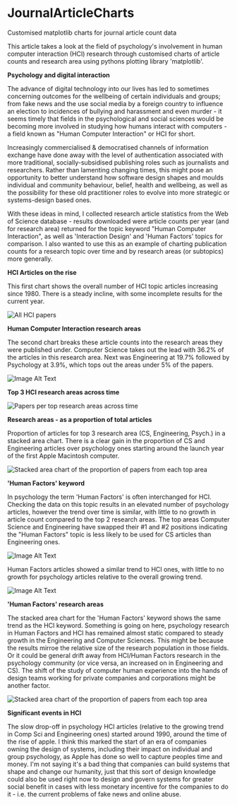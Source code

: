 # JournalArticleCharts
Customised matplotlib charts for journal article count data



This article takes a look at the field of psychology's involvement in human computer interaction (HCI) research through customised charts of article counts and research area using pythons plotting library 'matplotlib'.


**Psychology and digital interaction**

The advance of digital technology into our lives has led to sometimes concerning outcomes for the wellbeing of certain individuals and groups; from fake news and the use social media by a foreign country to influence an election to incidences of bullying and harassment and even murder - it seems timely that fields in the psychological and social sciences would be becoming more involved in studying how humans interact with computers - a field known as "Human Computer Interaction" or HCI for short. 

Increasingly commercialised & democratised channels of information exchange have done away with the level of authentication associated with more traditional, socially-subsidised publishing roles such as journalists and researchers. Rather than lamenting changing times, this might pose an opportunity to better understand how software design shapes and moulds individual and community behaviour, belief, health and wellbeing, as well as the possibility for these old practitioner roles to evolve into more strategic or systems-design based ones.

With these ideas in mind, I collected research article statistics from the Web of Science database - results downloaded were article counts per year (and for research area) returned for the topic keyword "Human Computer Interaction", as well as 'Interaction Design' and 'Human Factors' topics for comparison. I also wanted to use this as an example of charting publication counts for a research topic over time and by research areas (or subtopics) more generally.

**HCI Articles on the rise**

This first chart shows the overall number of HCI topic articles increasing since 1980. There is a steady incline, with some incomplete results for the current year. 

![All HCI papers](https://raw.githubusercontent.com/amandalouparker/JournalArticleCharts/master/images/HCI_bar-total.png)


**Human Computer Interaction research areas**

The second chart breaks these article counts into the research areas they were published under. Computer Science takes out the lead with 36.2% of the articles in this research area. Next was Engineering at 19.7% followed by Psychology at 3.9%, which tops out the areas under 5% of the papers. 


![Image Alt Text](https://raw.githubusercontent.com/amandalouparker/JournalArticleCharts/master/modified-images/HCI_piechart.png)



**Top 3 HCI research areas across time**

![Papers per top research areas across time](https://raw.githubusercontent.com/amandalouparker/JournalArticleCharts/master/images/HCI_bar-areas.png)


**Research areas - as a proportion of total articles**

Proportion of articles for top 3 research area (CS, Engineering, Psych.) in a stacked area chart. There is a clear gain in the proportion of CS and Engineering articles over psychology ones starting around the launch year of the first Apple Macintosh computer. 

![Stacked area chart of the proportion of papers from each top area](https://raw.githubusercontent.com/amandalouparker/JournalArticleCharts/master/modified-images/HCI_stacked.png)


**'Human Factors' keyword**

In psychology the term 'Human Factors' is often interchanged for HCI. Checking the data on this topic results in an elevated number of psychology articles, however the trend over time is similar, with little to no growth in article count compared to the top 2 research areas. The top areas Computer Science and Engineering have swapped their #1 and #2 positions indicating the "Human Factors" topic is less likely to be used for CS articles than Engineering ones. 

![Image Alt Text](https://raw.githubusercontent.com/amandalouparker/JournalArticleCharts/master/modified-images/HumanFactors_piechart.png)

Human Factors articles showed a similar trend to HCI ones, with little to no growth for psychology articles relative to the overall growing trend. 

![Image Alt Text](https://raw.githubusercontent.com/amandalouparker/JournalArticleCharts/master/images/HumanFactors_line.png)

**'Human Factors' research areas**

The stacked area chart for the 'Human Factors' keyword shows the same trend as the HCI keyword. Something is going on here, psychology research in Human Factors and HCI has remained almost static compared to steady growth in the Engineering and Computer Sciences. This might be because the results mirroe the relative size of the research population in those fields. Or it could be general drift away from HCI/Human Factors research in the psychology community (or vice versa, an increased on in Engineering and CS). The shift of the study of computer human experience into the hands of design teams working for private companies and corporations might be another factor. 

![Stacked area chart of the proportion of papers from each top area](https://raw.githubusercontent.com/amandalouparker/JournalArticleCharts/master/modified-images/HumanFactors_stacked.png)


**Significant events in HCI**

The slow drop-off in psychology HCI articles (relative to the growing trend in Comp Sci and Engineering ones) started around 1990, around the time of the rise of apple. I think this marked the start of an era of companies owning the design of systems, including their impact on individual and group psychology, as Apple has done so well to capture peoples time and money. I'm not saying it's a bad thing that companies can build systems that shape and change our humanity, just that this sort of design knowledge could also be used right now to design and govern systems for greater social benefit in cases with less monetary incentive for the companies to do it - i.e. the current problems of fake news and online abuse. 



